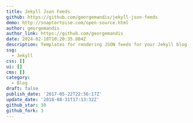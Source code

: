 ```yaml
---
title: Jekyll Json Feeds
github: https://github.com/georgemandis/jekyll-json-feeds
demo: http://snaptortoise.com/open-source.html
author: georgemandis
author_link: https://github.com/georgemandis
date: 2024-02-18T10:20:35.804Z
description: Templates for rendering JSON feeds for your Jekyll blog
ssg:
  - Jekyll
css: []
ui: []
cms: []
category:
  - Blog
draft: false
publish_date: '2017-05-22T22:56:17Z'
update_date: '2018-08-31T17:13:32Z'
github_star: 30
github_fork: 3
---
```

